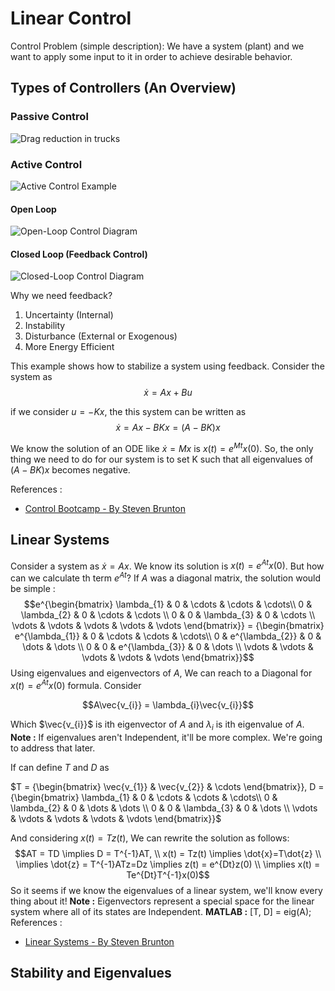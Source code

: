 # Linear Control
Control Problem (simple description): We have a system (plant) and we want to apply some input to it in order to achieve desirable behavior.

## Types of Controllers (An Overview)

### Passive Control
![Drag reduction in trucks](https://tc.canada.ca/sites/default/files/migrated/aerodynamics_eng_fig11.jpg)

### Active Control
![Active Control Example](https://encrypted-tbn0.gstatic.com/images?q=tbn:ANd9GcTxOkrYzmWsXg8lwwrBkjvdaWeBu0FXcRnrLg&s)

#### Open Loop
![Open-Loop Control Diagram](https://electronicscoach.com/wp-content/uploads/2019/11/open-loop-control-system-1.jpg)

#### Closed Loop (Feedback Control)
![Closed-Loop Control Diagram](https://encrypted-tbn0.gstatic.com/images?q=tbn:ANd9GcTE7Y8M7OoHdUErhFZh9_pjk5mcSO5dX6XYOA&s)

Why we need feedback?
1. Uncertainty (Internal)
2. Instability
3. Disturbance (External or Exogenous)
4. More Energy Efficient

This example shows how to stabilize a system using feedback.
Consider the system as 
$$\dot{x} = Ax + Bu$$

if we consider $u = -Kx$, the this system can be written as 
$$\dot{x} = Ax - BKx = (A - BK)x$$

We know the solution of an ODE like $\dot{x} = Mx$ is $x(t) = e^{Mt} x(0)$. So, the only thing we need to do for our system is to set K such that all eigenvalues of $(A - BK)x$ becomes negative.

References : 
* [Control Bootcamp - By Steven Brunton](https://www.youtube.com/watch?v=Pi7l8mMjYVE&list=PLMrJAkhIeNNR20Mz-VpzgfQs5zrYi085m)

## Linear Systems
Consider a system as $\dot{x} = Ax$. We know its solution is $x(t) = e^{At}x(0)$. But how can we calculate th term $e^{At}$?
If $A$ was a diagonal matrix, the solution would be simple :
$$e^{\begin{bmatrix}
\lambda_{1} & 0 & \cdots & \cdots & \cdots\\
0 & \lambda_{2} & 0 & \cdots & \cdots \\
0 & 0 & \lambda_{3} & 0 & \cdots \\
\vdots  & \vdots & \vdots & \vdots & \vdots
\end{bmatrix}} = 
{\begin{bmatrix}
e^{\lambda_{1}} & 0 & \cdots & \cdots & \cdots\\
0 & e^{\lambda_{2}} & 0 & \dots & \dots \\
0 & 0 & e^{\lambda_{3}} & 0 & \dots \\
\vdots  & \vdots & \vdots & \vdots & \vdots
\end{bmatrix}}$$
Using eigenvalues and eigenvectors of $A$, We can reach to a Diagonal for $x(t) = e^{At}x(0)$ formula. Consider

$$A\vec{v_{i}} = \lambda_{i}\vec{v_{i}}$$

Which $\vec{v_{i}}$ is ith eigenvector of $A$ and $\lambda_{i}$ is ith eigenvalue of $A$.
**Note :** If eigenvalues aren't Independent, it'll be more complex. We're going to address that later.

If can define $T$ and $D$ as

$T = {\begin{bmatrix}
\vec{v_{1}} & \vec{v_{2}} & \cdots
\end{bmatrix}}, 
D = {\begin{bmatrix}
\lambda_{1} & 0 & \cdots & \cdots & \cdots\\
0 & \lambda_{2} & 0 & \dots & \dots \\
0 & 0 & \lambda_{3} & 0 & \dots \\
\vdots  & \vdots & \vdots & \vdots & \vdots
\end{bmatrix}}$

And considering $x(t) = Tz(t)$, We can rewrite the solution as follows:
$$AT = TD \implies D = T^{-1}AT, \\
x(t) = Tz(t) \implies \dot{x}=T\dot{z} \\
\implies \dot{z} = T^{-1}ATz=Dz \implies z(t) = e^{Dt}z(0) \\
\implies x(t) = Te^{Dt}T^{-1}x(0)$$ 
So it seems if we know the eigenvalues of a linear system, we'll know every thing about it!
**Note :** Eigenvectors represent a special space for the linear system where all of its states are Independent.
**MATLAB :** [T, D] = eig(A);
References : 
* [Linear Systems - By Steven Brunton](https://www.youtube.com/watch?v=nyqJJdhReiA&list=PLMrJAkhIeNNR20Mz-VpzgfQs5zrYi085m&index=2)

## Stability and Eigenvalues

